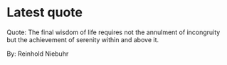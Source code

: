 # Latest quote 

Quote: The final wisdom of life requires not the annulment of incongruity but the achievement of serenity within and above it. 

By: Reinhold Niebuhr